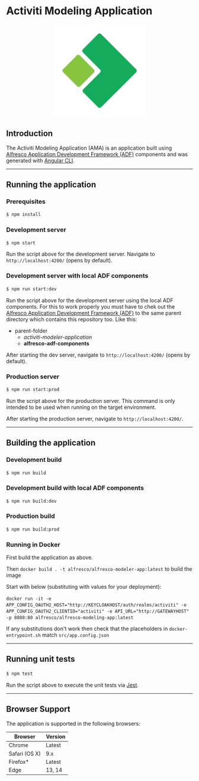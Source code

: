 # Activiti Modeling Application

<p align="center">
    <img title="Activiti" width="250px" src="activiti.png" alt="Activiti">
</p>

## Introduction

The Activiti Modeling Application (AMA) is an application built using
[Alfresco Application Development Framework (ADF)](https://github.com/Alfresco/alfresco-ng2-components) components and was generated with [Angular CLI](https://github.com/angular/angular-cli).

---

## Running the application

### Prerequisites

```bash
$ npm install
```

### Development server

```bash
$ npm start
```

Run the script above for the development server. Navigate to `http://localhost:4200/` (opens by default).

### Development server with local ADF components

```bash
$ npm run start:dev
```

Run the script above for the development server using the local ADF components. For this to work properly you must have to chek out the [Alfresco Application Development Framework (ADF)](https://github.com/Alfresco/alfresco-ng2-components) to the same parent directory which contains this repository too. Like this:

-   parent-folder
    -   *activiti-modeler-application*
    -   **alfresco-adf-components**

After starting the dev server, navigate to `http://localhost:4200/` (opens by default).

### Production server

```bash
$ npm run start:prod
```

Run the script above for the production server. This command is only intended to be used when running on the target environment.

After starting the production server, navigate to `http://localhost:4200/`.

---

## Building the application

### Development build

```bash
$ npm run build
```

### Development build with local ADF components

```bash
$ npm run build:dev
```

### Production build

```bash
$ npm run build:prod
```

### Running in Docker

First build the application as above.

Then `docker build . -t alfresco/alfresco-modeler-app:latest` to build the image

Start with below (substituting with values for your deployment):

`docker run -it -e APP_CONFIG_OAUTH2_HOST="http://KEYCLOAKHOST/auth/realms/activiti" -e APP_CONFIG_OAUTH2_CLIENTID="activiti" -e API_URL="http://GATEWAYHOST" -p 8080:80 alfresco/alfresco-modeling-app:latest`

If any substitutions don't work then check that the placeholders in `docker-entrypoint.sh` match `src/app.config.json`

---

## Running unit tests

```bash
$ npm test
```

Run the script above to execute the unit tests via [Jest](https://jestjs.io/).

---

## Browser Support

The application is supported in the following browsers:

| **Browser**   | **Version** |
| ------------- | ----------- |
| Chrome        | Latest      |
| Safari (OS X) | 9.x         |
| Firefox\*     | Latest      |
| Edge          | 13, 14      |
